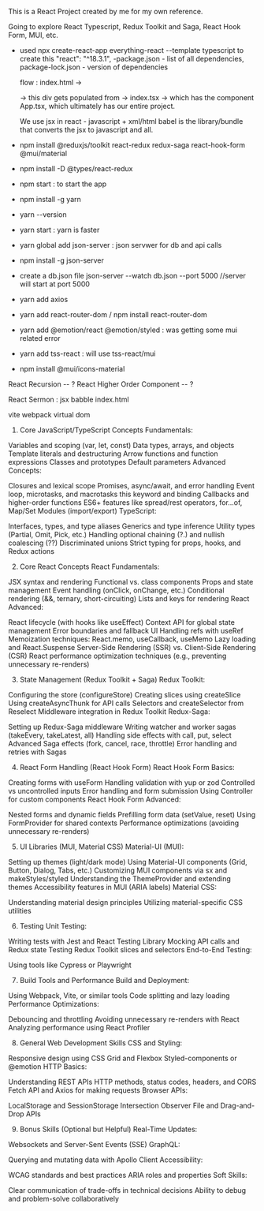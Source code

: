 This is a React Project created by me for my own reference.

Going to explore React Typescript, Redux Toolkit and Saga, React Hook Form, MUI, etc.

- used npx create-react-app everything-react --template typescript to create this
        "react": "^18.3.1",
    -package.json - list of all dependencies, package-lock.json - version of dependencies

    flow : index.html -> <div id="root"></div> -> this div gets populated from -> index.tsx 
        -> which has the component App.tsx, which ultimately has our entire project.

    We use jsx in react - javascript + xml/html
    babel is the library/bundle that converts the jsx to javascript and all.
    
- npm install @reduxjs/toolkit react-redux redux-saga react-hook-form @mui/material 

- npm install -D @types/react-redux

- npm start : to start the app

- npm install -g yarn
- yarn --version 
- yarn start : yarn is faster

- yarn global add json-server : json servwer for db and api calls
- npm install -g json-server 

- create a db.json file
json-server --watch db.json --port 5000
//server will start at port 5000

- yarn add axios
- yarn add react-router-dom / npm install react-router-dom

- yarn add @emotion/react @emotion/styled : was getting some mui related error
- yarn add tss-react : will use tss-react/mui
- npm install @mui/icons-material






React Recursion -- ?
React Higher Order Component -- ?





React Sermon :
jsx
babble
index.html

vite
webpack
virtual dom
















































































































1. Core JavaScript/TypeScript Concepts
Fundamentals:

Variables and scoping (var, let, const)
Data types, arrays, and objects
Template literals and destructuring
Arrow functions and function expressions
Classes and prototypes
Default parameters
Advanced Concepts:

Closures and lexical scope
Promises, async/await, and error handling
Event loop, microtasks, and macrotasks
this keyword and binding
Callbacks and higher-order functions
ES6+ features like spread/rest operators, for...of, Map/Set
Modules (import/export)
TypeScript:

Interfaces, types, and type aliases
Generics and type inference
Utility types (Partial, Omit, Pick, etc.)
Handling optional chaining (?.) and nullish coalescing (??)
Discriminated unions
Strict typing for props, hooks, and Redux actions


2. Core React Concepts
React Fundamentals:

JSX syntax and rendering
Functional vs. class components
Props and state management
Event handling (onClick, onChange, etc.)
Conditional rendering (&&, ternary, short-circuiting)
Lists and keys for rendering
React Advanced:

React lifecycle (with hooks like useEffect)
Context API for global state management
Error boundaries and fallback UI
Handling refs with useRef
Memoization techniques:
React.memo, useCallback, useMemo
Lazy loading and React.Suspense
Server-Side Rendering (SSR) vs. Client-Side Rendering (CSR)
React performance optimization techniques (e.g., preventing unnecessary re-renders)


3. State Management (Redux Toolkit + Saga)
Redux Toolkit:

Configuring the store (configureStore)
Creating slices using createSlice
Using createAsyncThunk for API calls
Selectors and createSelector from Reselect
Middleware integration in Redux Toolkit
Redux-Saga:

Setting up Redux-Saga middleware
Writing watcher and worker sagas (takeEvery, takeLatest, all)
Handling side effects with call, put, select
Advanced Saga effects (fork, cancel, race, throttle)
Error handling and retries with Sagas



4. React Form Handling (React Hook Form)
React Hook Form Basics:

Creating forms with useForm
Handling validation with yup or zod
Controlled vs uncontrolled inputs
Error handling and form submission
Using Controller for custom components
React Hook Form Advanced:

Nested forms and dynamic fields
Prefilling form data (setValue, reset)
Using FormProvider for shared contexts
Performance optimizations (avoiding unnecessary re-renders)



5. UI Libraries (MUI, Material CSS)
Material-UI (MUI):

Setting up themes (light/dark mode)
Using Material-UI components (Grid, Button, Dialog, Tabs, etc.)
Customizing MUI components via sx and makeStyles/styled
Understanding the ThemeProvider and extending themes
Accessibility features in MUI (ARIA labels)
Material CSS:

Understanding material design principles
Utilizing material-specific CSS utilities



6. Testing
Unit Testing:

Writing tests with Jest and React Testing Library
Mocking API calls and Redux state
Testing Redux Toolkit slices and selectors
End-to-End Testing:

Using tools like Cypress or Playwright



7. Build Tools and Performance
Build and Deployment:

Using Webpack, Vite, or similar tools
Code splitting and lazy loading
Performance Optimizations:

Debouncing and throttling
Avoiding unnecessary re-renders with React
Analyzing performance using React Profiler



8. General Web Development Skills
CSS and Styling:

Responsive design using CSS Grid and Flexbox
Styled-components or @emotion
HTTP Basics:

Understanding REST APIs
HTTP methods, status codes, headers, and CORS
Fetch API and Axios for making requests
Browser APIs:

LocalStorage and SessionStorage
Intersection Observer
File and Drag-and-Drop APIs



9. Bonus Skills (Optional but Helpful)
Real-Time Updates:

Websockets and Server-Sent Events (SSE)
GraphQL:

Querying and mutating data with Apollo Client
Accessibility:

WCAG standards and best practices
ARIA roles and properties
Soft Skills:

Clear communication of trade-offs in technical decisions
Ability to debug and problem-solve collaboratively
